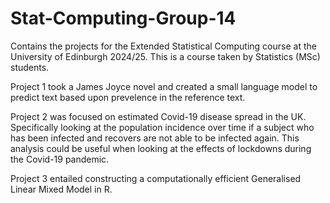 # Stat-Computing-Group-14

Contains the projects for the Extended Statistical Computing course at the University of Edinburgh 2024/25. This is a course taken by Statistics (MSc) students. 

Project 1 took a James Joyce novel and created a small language model to predict text based upon prevelence in the reference text. 

Project 2 was focused on estimated Covid-19 disease spread in the UK. Specifically looking at the population incidence over time if a subject who has been infected and recovers are not able to be infected again. This analysis could be useful when looking at the effects of lockdowns during the Covid-19 pandemic.

Project 3 entailed constructing a computationally efficient Generalised Linear Mixed Model in R. 
